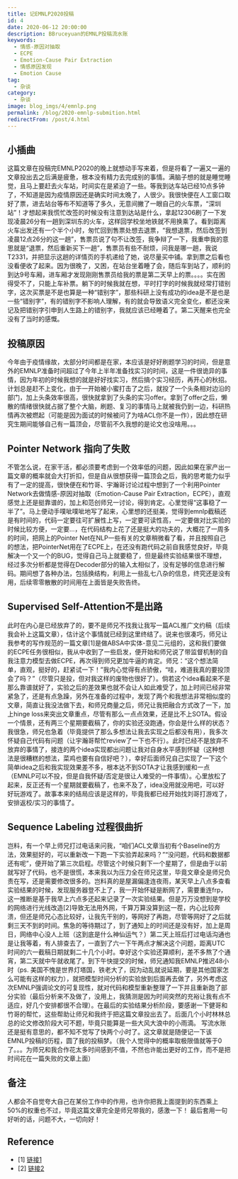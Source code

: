 ```yaml
---
title: 记EMNLP2020投稿
id: 4
date: 2020-06-12 20:00:00
description: BBruceyuan的EMNLP投稿流水账
keywords:
  - 情感-原因对抽取
  - ECPE
  - Emotion-Cause Pair Extraction
  - 情感原因发现
  - Emotion Cause
tag:
  - 杂谈
category:
  - 杂谈
image: blog_imgs/4/emnlp.png
permalink: /blog/2020-emnlp-submition.html
redirectFrom: /post/4.html
---
```


## 小插曲

这篇文章在投稿完EMNLP2020的晚上就想动手写来着，但是将看了一遍又一遍的文章投出去之后满是疲惫，根本没有精力去完成别的事情。满脑子想的就是睡觉睡觉，且马上要赶去火车站，时间实在是紧迫了一些。等我到达车站已经10点多钟了，不知道是因为疫情原因还是确实时间太晚了，人很少。我很快便在人工窗口取好了票，进去站台等布不知道等了多久，无意间撇了一眼自己的火车票，“深圳站”！才想起来我慌忙改签的时候没有注意到达站是什么，拿起12306刷了一下发现凌晨26分有一趟到深圳东的火车，这样回学校坐地铁就不用换乘了。看到距离火车出发还有一个半个小时，匆忙回到售票处想去退票，“我想退票，然后改签到凌晨12点26分的这一趟”，售票员说了句不让改签，我争辩了一下，我重申我的意思就是“退票，然后重新买下一趟”，售票员有些不耐烦，问我是哪一趟，我说T2331，并把显示这趟的详情页的手机递给了她，说尽量买中铺。拿到票之后看也没看便收了起来。因为很晚了，又困，在站台坐着睡了会，随后车到站了，顺利的到达9号车厢，进车厢才发现刚刚售票员给我的票是第二天早上的票。。。。实在困得受不了，只能上车补票。躺下的时候我就在想，平时打字的时候我就经常打错别字，这次买票是不是也算是一种“错别字”，那些科研上没有成功的idea是不是也是一些“错别字”，有的错别字不影响人理解，有的就会导致语义完全变化，都还没来记及把错别字引申到人生路上的错别字，我就应该已经睡着了。第二天醒来也完全没有了当时的感慨。

## 投稿原因

今年由于疫情缘故，太部分时间都是在家，本应该是好好刷题学习的时间，但是意外的EMNLP准备时间超过了今年上半年准备找实习的时间，这是一件很诡异的事情，因为年初的时候我想的就是好好找实习，然后搞个实习经历，再开心的秋招。计划总是赶不上变化，由于一开始被小蜜打击了之后，就投了一个头条相对边沿的部门，加上头条效率很高，很快就拿到了头条的实习offer。拿到了offer之后，懒散的情绪很快就占据了整个大脑，刷题、复习的事情马上就被我仍到一边，科研热情再次被燃起（可能是因为面试的时候被问了为啥ACL你不是一作），因此想在研究生期间能够自己有一篇顶会，尽管前不久我想的是论文也没啥用。。。

## Pointer Network 指向了失败

不管怎么说，在家干活，都必须要考虑到一个效率低的问题，因此如果在家产出一篇文章的概率就会大打折扣，但是自从很想获得一篇顶会之后，我的思考能力似乎有了一定的提高，很快便在和竹哥、宇瀚哥讨论过程中想到了一个利用Pointer Network去做情感-原因对抽取（Emotion-Cause Pair Extraction，ECPE），直观感觉上还是挺靠谱的，加上和范创师兄一讨论，得到肯定。心里觉得“这事稳了一半了”。马上便动手噗呲噗呲地写了起来，心里想的还挺美，觉得到emnlp截稿还是有时间的，代码一定要往可扩展性上写，一定要可读性高，一定要做对比实验的时候比较方便，一定要...，在代码结构上花了还是挺大的功夫的，大概花了一周多的时间，把网上的Pointer Net在NLP一些有关的文章稍微看了看，并且按照自己的想法，把PointerNet用在了ECPE上，在还没有跑代码之前自我感觉良好，毕竟解决一个又一个的BUG，觉得自己马上就要稳了，但是最终实验结果很不理想，经过多次分析都是觉得在Decoder部分的输入太相似了，没有足够的信息进行解码。期间想了各种办法，包括换结构，利用上一些乱七八杂的信息，终究还是没有用，后续零零散散的时间用在上面皆是失败告终。

## Supervised Self-Attention不是出路

此时在内心是已经放弃了的，要不是师兄不找我让我写一篇ACL推广文约稿（后续我会补上这篇文章），估计这个事情就已经到这里终结了。说来也很凑巧，师兄让我参考的写作规范的一篇文章[1]是做ABSA中实体-意见二元组的，这和我们要做的ECPE任务很相似，我从中收到了一些启发，便开始和师兄说了带监督机制的自我注意力模型去做ECPE，再次得到师兄更加牛逼的肯定。师兄：“这个想法简单，直观，挺好的，赶紧试一下！”我内心觉得有点骄傲，“哇，难道我真的要投顶会了吗？”（尽管只是投，但对我这样的废物也很好了）。倘若这个idea看起来不是那么靠谱就好了，实验之后的差效果也就不会让人如此难受了，加上时间已经非常紧急了，还是有点急躁，另外在准备的过程中，发现了两个和我想法非常相似度的文章，简直让我没法做下去，和师兄商量之后，师兄让我把融合方式改了一下，加上hinge loss来突出文章重点，尽管有那么一点点效果，还是比不上SOTA。假设一个情景，还有两三个星期要截稿了，你的实验还没跑通，你会是什么样的状态？我很急，师兄也急着（毕竟提供了那么多想法让我去实现之后都没有用），我多次怀疑自己代码有问题（让宇瀚哥帮忙review了一下也不行）。此时已经不是放弃不放弃的事情了，接连的两个idea实现都出问题让我对自身水平感到怀疑（这种想法是很糟糕的想法，菜鸡也要有自信好吧？），幸好后面师兄自己实现了一下这个简单idea之后和我实现效果差不多，根本达不到SOTA才让我感到缓和一点（EMNLP可以不投，但是自我怀疑/否定是很让人难受的一件事情）。心里放松了起来，反正还有一个星期就要截稿了，也来不及了，idea没用就没用吧，可以好好玩游戏了。故事本来的结局应该是这样的，毕竟我都已经开始找刘哥打游戏了，安排返校/实习的事情了。

## Sequence Labeling 过程很曲折

岂料，有一个早上师兄打过电话来问我，“咱们ACL文章当初有个Baseline的方法，效果挺好的，可以重新改一下跑一下实验弄起来吗？”“没问题，代码和数据都还有呢”，便开始了第三次启程。尽管这个时候只剩下一个星期了，但是由于以前就写好了代码，也不是很慌，本来我以为压力全在师兄这里，毕竟文章全是师兄负责在写，还是需要修改很多的。岂料真的是屋漏偏逢连夜雨，某天早上八点多查看实验结果的时候，发现服务器登不上了，我一开始怀疑是断网了，需要重连frp，这一推断是基于我早上六点多还起来记录了一次实验结果。但是万万没想到是学校的网络进行光线改造[2]导致无法用外网，千算万算没算到这一茬，内心比较奔溃，但还是师兄心态比较好，让我先干别的，等网好了再跑，尽管等网好了之后就剩三天不到的时间。焦急的等待期过了，到了通知上的时间还是没有好，加上是周日，网络中心没人上班（这到底是什么神仙运气？）第二天上班后打过电话沟通也是让我等着，有人排查去了，一直到了六一下午两点才解决这个问题，距离UTC时间的六一截稿日期就剩二十几个小时。幸好这个实验还算顺利，差不多熬了个通宵，第二天就中午就收尾了。到下午快提交的时候，师兄通知我EMNLP推迟48小时（ps. 美国不愧是世界灯塔国，铁老大了，因为动乱就说延期，要是其他国家怎么可能有这样的权力），就把模型时间分析的实验放到后面再去做了，另外考虑这次EMNLP强调论文的可复现性，就对代码和模型重新整理了一下并且重新跑了部分实验（最后分析来不及做了，没用上，我猜测是因为时间突然的充裕让我有点不适应，好几个安排都很不合理）。在最后的实验结果分析阶段，要感谢一下健哥和竹哥的帮忙，这些帮助让师兄和我终于把这篇文章投出去了。后面几个小时林林总总的论文修改阶段大可不题，毕竟只能算是一些大风大浪中的小雨滴。
写流水账还是挺有意思的，都不知不觉写了快两个小时了。这文章就是随便记一下该EMNLP投稿的历程，圆了我的投稿梦。（我个人觉得中的概率取极限值就等于0了。。。为师兄和我合作花太多时间感到不值，不然也许能出更好的工作，而不是把时间花在一篇失败的文章上面）

## 备注

人都会不自觉夸大自己在某份工作中的作用，也许你把我上面提到的东西乘上50%的权重也不过，毕竟这篇文章完全是师兄带我的，感激一下！
最后套用一句好听的话，问题不大，一切向好！

## Reference

- [1] [链接1](https://mp.weixin.qq.com/s?__biz=MzA5OTQ5MDE0Mw==&mid=2651120945&idx=1&sn=a2b077ad8cdc69473e8de18ebd0f8198&chksm=8b71c501bc064c17600fb1215dd10d3798f15ef8123fcda5c95942474989a4a317d6c7bed9d6&mpshare=1&scene=1&srcid=0428Lx0tLLK9I4xNI1DxUX8Q&sharer_sharetime=1588129898957&sharer_shareid=2e6ae307e6b80236a93fc42b13181c1a&key=bb6c18c4d56ee2e275fec1e5a6e468a566096513c57c6fee7ab95023802ed47a4c72acd4cd32e25cf7e24241a16dd1a5584a59e34ae205b66876c2fbc8ac940d5a4d5b23304ca05129d58176be25d18e&ascene=1&uin=Mjk1NDQxOTkzNQ%3D%3D&devicetype=Windows+10&version=62080079&lang=zh_CN&exportkey=AyOlSVMMyyaKpbJ0Db6A8y8%3D&pass_ticket=hJukV3pEAmQANxFBqLpWQmDsjMEatAI040GnUuL52SvIrf97se5FsEfeEXTszSF2)
- [2] [链接2](https://mp.weixin.qq.com/s?__biz=MzA4NDQyMTE5NA==&mid=2651966072&idx=1&sn=a278668f2c602739d51b954fc1d5a28c&chksm=8402155db3759c4b53fa38a2de239aa9ccff358c3f2314b5394294f87b15475cc28e74bca8ae&mpshare=1&scene=1&srcid=&sharer_sharetime=1590807979934&sharer_shareid=c4a3afaedc5f75f626cda4bb1a2a1f42&key=08eac1696cccb69a54e6828035020e6b24c97de0b482a35e1112b67dd130a9c384a42e48a9af2c71a3488f38cc725fd73e76480f9776bc89efba6d35c650eb18339590c21459347a1a6e0a55496b77e8&ascene=1&uin=Mjk1NDQxOTkzNQ%3D%3D&devicetype=Windows+10&version=62080079&lang=zh_CN&exportkey=A2A5Q2L%2F42O67W5Z3YoY0jQ%3D&pass_ticket=gw7DwuVhFziMPOGtZ2DhaCF4wZcJZfQ9kSF5wdHeqOxH9W%2FGQjJW6WXAC2D%2B2zgM)
